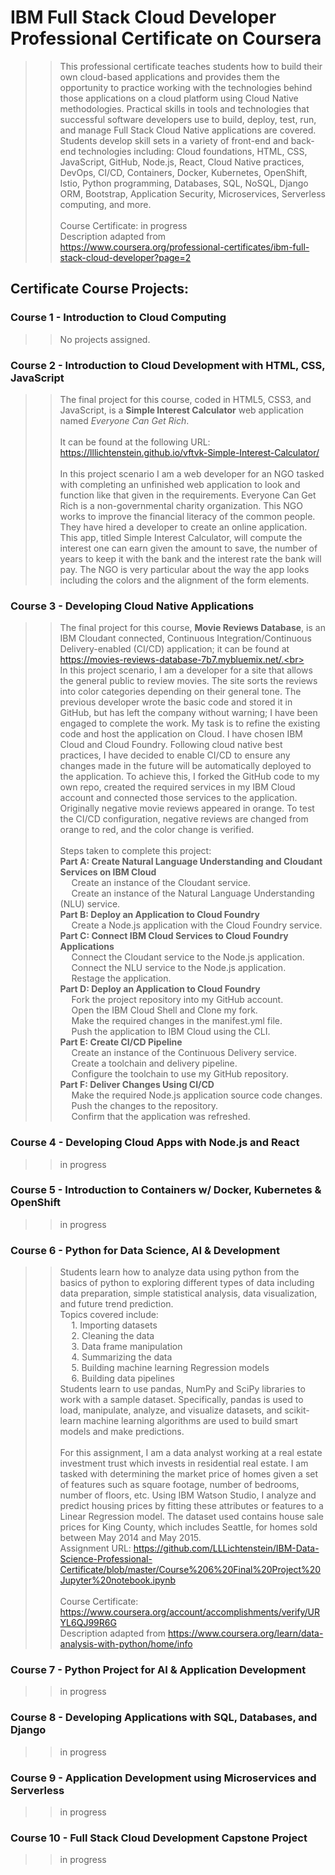 # IBM Full Stack Cloud Developer Professional Certificate on Coursera <br>
> >This professional certificate teaches students how to build their own cloud-based applications and provides them the opportunity to practice working with the technologies behind those applications on a cloud platform using Cloud Native methodologies. Practical skills in tools and technologies that successful software developers use to build, deploy, test, run, and manage Full Stack Cloud Native applications are covered. Students develop skill sets in a variety of front-end and back-end technologies including: Cloud foundations, HTML, CSS, JavaScript, GitHub, Node.js, React, Cloud Native practices, DevOps, CI/CD, Containers, Docker, Kubernetes, OpenShift, Istio, Python programming, Databases, SQL, NoSQL, Django ORM, Bootstrap, Application Security, Microservices, Serverless computing, and more. <br><br>
> > Course Certificate: in progress<br>
> > Description adapted from https://www.coursera.org/professional-certificates/ibm-full-stack-cloud-developer?page=2
## Certificate Course Projects: <br>
### Course 1 - Introduction to Cloud Computing <br>
 > > No projects assigned.
### Course 2 - Introduction to Cloud Development with HTML, CSS, JavaScript <br>
> > The final project for this course, coded in HTML5, CSS3, and JavaScript, is a **Simple Interest Calculator** web application named *Everyone Can Get Rich*.<br><br>
It can be found at the following URL: https://lllichtenstein.github.io/vftvk-Simple-Interest-Calculator/ <br><br>
> > In this project scenario I am a web developer for an NGO tasked with completing an unfinished web application to look and function like that given in the requirements. Everyone Can Get Rich is a non-governmental charity organization. This NGO works to improve the financial literacy of the common people. They have hired a developer to create an online application. This app, titled Simple Interest Calculator, will compute the interest one can earn given the amount to save, the number of years to keep it with the bank and the interest rate the bank will pay. The NGO is very particular about the way the app looks including the colors and the alignment of the form elements.
### Course 3 - Developing Cloud Native Applications <br>
> > The final project for this course, **Movie Reviews Database**, is an IBM Cloudant connected, Continuous Integration/Continuous Delivery-enabled (CI/CD) application; it can be found at https://movies-reviews-database-7b7.mybluemix.net/.<br><br>
> > In this project scenario, I am a developer for a site that allows the general public to review movies. The site sorts the reviews into color categories depending on their general tone. The previous developer wrote the basic code and stored it in GitHub, but has left the company without warning; I have been engaged to complete the work. My task is to refine the existing code and host the application on Cloud. I have chosen IBM Cloud and Cloud Foundry. Following cloud native best practices, I have decided to enable CI/CD to ensure any changes made in the future will be automatically deployed to the application. To achieve this, I forked the GitHub code to my own repo, created the required services in my IBM Cloud account and connected those services to the application. Originally negative movie reviews appeared in orange. To test the CI/CD configuration, negative reviews are changed from orange to red, and the color change is verified.<br><br>
> > Steps taken to complete this project:<br>
**Part A: Create Natural Language Understanding and Cloudant Services on IBM Cloud**<br>
> > &emsp; Create an instance of the Cloudant service.<br>
> > &emsp; Create an instance of the Natural Language Understanding (NLU) service.<br>
**Part B: Deploy an Application to Cloud Foundry**<br>
> > &emsp; Create a Node.js application with the Cloud Foundry service.<br>
**Part C: Connect IBM Cloud Services to Cloud Foundry Applications**<br>
> > &emsp; Connect the Cloudant service to the Node.js application.<br>
> > &emsp; Connect the NLU service to the Node.js application.<br>
> > &emsp; Restage the application.<br>
**Part D: Deploy an Application to Cloud Foundry**<br>
> > &emsp; Fork the project repository into my GitHub account.<br>
> > &emsp; Open the IBM Cloud Shell and Clone my fork.<br>
> > &emsp; Make the required changes in the manifest.yml file.<br>
> > &emsp; Push the application to IBM Cloud using the CLI.<br>
**Part E: Create CI/CD Pipeline**<br>
> > &emsp; Create an instance of the Continuous Delivery service.<br>
> > &emsp; Create a toolchain and delivery pipeline.<br>
> > &emsp; Configure the toolchain to use my GitHub repository.<br>
**Part F: Deliver Changes Using CI/CD**<br>
> > &emsp; Make the required Node.js application source code changes.<br>
> > &emsp; Push the changes to the repository.<br>
> > &emsp; Confirm that the application was refreshed.<br>
### Course 4 - Developing Cloud Apps with Node.js and React <br>
> > in progress
### Course 5 - Introduction to Containers w/ Docker, Kubernetes & OpenShift <br>
> > in progress
### Course 6 - Python for Data Science, AI & Development <br>
> > Students learn how to analyze data using python from the basics of python to exploring different types of data including data preparation, simple statistical analysis, data visualization, and future trend prediction.<br>
> > Topics covered include:<br>
> > &emsp; 1. Importing datasets<br>
> > &emsp; 2. Cleaning the data<br>
> > &emsp; 3. Data frame manipulation<br>
> > &emsp; 4. Summarizing the data<br>
> > &emsp; 5. Building machine learning Regression models<br>
> > &emsp; 6. Building data pipelines<br>
> >Students learn to use pandas, NumPy and SciPy libraries to work with a sample dataset. Specifically, pandas is used to load, manipulate, analyze, and visualize datasets, and scikit-learn machine learning algorithms are used to build smart models and make predictions.<br><br>
> > For this assignment, I am a data analyst working at a real estate investment trust which invests in residential real estate. I am tasked with determining the market price of homes given a set of features such as square footage, number of bedrooms, number of floors, etc. Using IBM Watson Studio, I analyze and predict housing prices by fitting these attributes or features to a Linear Regression model. The dataset used contains house sale prices for King County, which includes Seattle, for homes sold between May 2014 and May 2015.<br>
> > Assignment URL: https://github.com/LLLichtenstein/IBM-Data-Science-Professional-Certificate/blob/master/Course%206%20Final%20Project%20Jupyter%20notebook.ipynb<br><br>
> > Course Certificate: https://www.coursera.org/account/accomplishments/verify/URYL6QJ99R6G<br>
> > Description adapted from https://www.coursera.org/learn/data-analysis-with-python/home/info
### Course 7 - Python Project for AI & Application Development <br>
> > in progress
### Course 8 - Developing Applications with SQL, Databases, and Django <br>
> > in progress
### Course 9 - Application Development using Microservices and Serverless <br>
> > in progress
### Course 10 - Full Stack Cloud Development Capstone Project <br>
> > in progress
